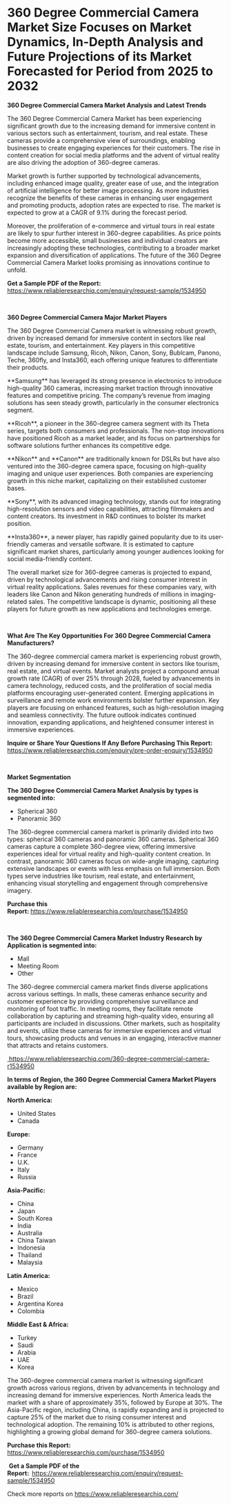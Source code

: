 <p><h1>360 Degree Commercial Camera Market Size Focuses on Market Dynamics, In-Depth Analysis and Future Projections of its Market Forecasted for Period from 2025 to 2032</h1></p><p><strong>360 Degree Commercial Camera Market Analysis and Latest Trends</strong></p>
<p><p>The 360 Degree Commercial Camera Market has been experiencing significant growth due to the increasing demand for immersive content in various sectors such as entertainment, tourism, and real estate. These cameras provide a comprehensive view of surroundings, enabling businesses to create engaging experiences for their customers. The rise in content creation for social media platforms and the advent of virtual reality are also driving the adoption of 360-degree cameras. </p><p>Market growth is further supported by technological advancements, including enhanced image quality, greater ease of use, and the integration of artificial intelligence for better image processing. As more industries recognize the benefits of these cameras in enhancing user engagement and promoting products, adoption rates are expected to rise. The market is expected to grow at a CAGR of 9.1% during the forecast period. </p><p>Moreover, the proliferation of e-commerce and virtual tours in real estate are likely to spur further interest in 360-degree capabilities. As price points become more accessible, small businesses and individual creators are increasingly adopting these technologies, contributing to a broader market expansion and diversification of applications. The future of the 360 Degree Commercial Camera Market looks promising as innovations continue to unfold.</p></p>
<p><strong>Get a Sample PDF of the Report:&nbsp;</strong> <a href="https://www.reliableresearchiq.com/enquiry/request-sample/1534950?utm_campaign=3100&utm_medium=2&utm_source=Github&utm_content=ia&utm_term=11042025&utm_id=360-degree-commercial-camera">https://www.reliableresearchiq.com/enquiry/request-sample/1534950</a></p>
<p>&nbsp;</p>
<p><strong>360 Degree Commercial Camera Major Market Players</strong></p>
<p><p>The 360 Degree Commercial Camera market is witnessing robust growth, driven by increased demand for immersive content in sectors like real estate, tourism, and entertainment. Key players in this competitive landscape include Samsung, Ricoh, Nikon, Canon, Sony, Bublcam, Panono, Teche, 360fly, and Insta360, each offering unique features to differentiate their products.</p><p>**Samsung** has leveraged its strong presence in electronics to introduce high-quality 360 cameras, increasing market traction through innovative features and competitive pricing. The company’s revenue from imaging solutions has seen steady growth, particularly in the consumer electronics segment.</p><p>**Ricoh**, a pioneer in the 360-degree camera segment with its Theta series, targets both consumers and professionals. The non-stop innovations have positioned Ricoh as a market leader, and its focus on partnerships for software solutions further enhances its competitive edge.</p><p>**Nikon** and **Canon** are traditionally known for DSLRs but have also ventured into the 360-degree camera space, focusing on high-quality imaging and unique user experiences. Both companies are experiencing growth in this niche market, capitalizing on their established customer bases.</p><p>**Sony**, with its advanced imaging technology, stands out for integrating high-resolution sensors and video capabilities, attracting filmmakers and content creators. Its investment in R&D continues to bolster its market position.</p><p>**Insta360**, a newer player, has rapidly gained popularity due to its user-friendly cameras and versatile software. It is estimated to capture significant market shares, particularly among younger audiences looking for social media-friendly content.</p><p>The overall market size for 360-degree cameras is projected to expand, driven by technological advancements and rising consumer interest in virtual reality applications. Sales revenues for these companies vary, with leaders like Canon and Nikon generating hundreds of millions in imaging-related sales. The competitive landscape is dynamic, positioning all these players for future growth as new applications and technologies emerge.</p></p>
<p>&nbsp;</p>
<p><strong>What Are The Key Opportunities For 360 Degree Commercial Camera Manufacturers?</strong></p>
<p><p>The 360-degree commercial camera market is experiencing robust growth, driven by increasing demand for immersive content in sectors like tourism, real estate, and virtual events. Market analysts project a compound annual growth rate (CAGR) of over 25% through 2028, fueled by advancements in camera technology, reduced costs, and the proliferation of social media platforms encouraging user-generated content. Emerging applications in surveillance and remote work environments bolster further expansion. Key players are focusing on enhanced features, such as high-resolution imaging and seamless connectivity. The future outlook indicates continued innovation, expanding applications, and heightened consumer interest in immersive experiences.</p></p>
<p><strong>Inquire or Share Your Questions If Any Before Purchasing This Report:</strong> <a href="https://www.reliableresearchiq.com/enquiry/pre-order-enquiry/1534950?utm_campaign=3100&utm_medium=2&utm_source=Github&utm_content=ia&utm_term=11042025&utm_id=360-degree-commercial-camera">https://www.reliableresearchiq.com/enquiry/pre-order-enquiry/1534950</a></p>
<p>&nbsp;</p>
<p><strong>Market Segmentation</strong></p>
<p><strong>The 360 Degree Commercial Camera Market Analysis by types is segmented into:</strong></p>
<p><ul><li>Spherical 360</li><li>Panoramic 360</li></ul></p>
<p><p>The 360-degree commercial camera market is primarily divided into two types: spherical 360 cameras and panoramic 360 cameras. Spherical 360 cameras capture a complete 360-degree view, offering immersive experiences ideal for virtual reality and high-quality content creation. In contrast, panoramic 360 cameras focus on wide-angle imaging, capturing extensive landscapes or events with less emphasis on full immersion. Both types serve industries like tourism, real estate, and entertainment, enhancing visual storytelling and engagement through comprehensive imagery.</p></p>
<p><strong>Purchase this Report:&nbsp;</strong><a href="https://www.reliableresearchiq.com/purchase/1534950?utm_campaign=3100&utm_medium=2&utm_source=Github&utm_content=ia&utm_term=11042025&utm_id=360-degree-commercial-camera">https://www.reliableresearchiq.com/purchase/1534950</a></p>
<p>&nbsp;</p>
<p><strong>The 360 Degree Commercial Camera Market Industry Research by Application is segmented into:</strong></p>
<p><ul><li>Mall</li><li>Meeting Room</li><li>Other</li></ul></p>
<p><p>The 360-degree commercial camera market finds diverse applications across various settings. In malls, these cameras enhance security and customer experience by providing comprehensive surveillance and monitoring of foot traffic. In meeting rooms, they facilitate remote collaboration by capturing and streaming high-quality video, ensuring all participants are included in discussions. Other markets, such as hospitality and events, utilize these cameras for immersive experiences and virtual tours, showcasing products and venues in an engaging, interactive manner that attracts and retains customers.</p></p>
<p><a href="https://www.reliableresearchiq.com/360-degree-commercial-camera-r1534950?utm_campaign=3100&utm_medium=2&utm_source=Github&utm_content=ia&utm_term=11042025&utm_id=360-degree-commercial-camera">&nbsp;https://www.reliableresearchiq.com/360-degree-commercial-camera-r1534950</a></p>
<p><strong>In terms of Region, the 360 Degree Commercial Camera Market Players available by Region are:</strong></p>
<p>
    <p> <strong> North America: </strong>
        <ul>
            <li>United States</li>
            <li>Canada</li>
        </ul>
        </p> 
    <p> <strong> Europe: </strong>
        <ul>
            <li>Germany</li>
            <li>France</li>
            <li>U.K.</li>
            <li>Italy</li>
            <li>Russia</li>
        </ul>
        </p> 
    <p> <strong> Asia-Pacific: </strong>
        <ul>
            <li>China</li>
            <li>Japan</li>
            <li>South Korea</li>
            <li>India</li>
            <li>Australia</li>
            <li>China Taiwan</li>
            <li>Indonesia</li>
            <li>Thailand</li>
            <li>Malaysia</li>
        </ul>
        </p> 
    <p> <strong> Latin America: </strong>
        <ul>
            <li>Mexico</li>
            <li>Brazil</li>
            <li>Argentina Korea</li>
            <li>Colombia</li>
        </ul>
        </p> 
    <p> <strong> Middle East & Africa: </strong>
        <ul>
            <li>Turkey</li>
            <li>Saudi</li>
            <li>Arabia</li>
            <li>UAE</li>
            <li>Korea</li>
        </ul>
    </p>
    </p>
<p><p>The 360-degree commercial camera market is witnessing significant growth across various regions, driven by advancements in technology and increasing demand for immersive experiences. North America leads the market with a share of approximately 35%, followed by Europe at 30%. The Asia-Pacific region, including China, is rapidly expanding and is projected to capture 25% of the market due to rising consumer interest and technological adoption. The remaining 10% is attributed to other regions, highlighting a growing global demand for 360-degree camera solutions.</p></p>
<p><strong>Purchase this Report: </strong><a href="https://www.reliableresearchiq.com/purchase/1534950?utm_campaign=3100&utm_medium=2&utm_source=Github&utm_content=ia&utm_term=11042025&utm_id=360-degree-commercial-camera">https://www.reliableresearchiq.com/purchase/1534950</a></p>
<p>&nbsp;<strong>Get a Sample PDF of the Report:&nbsp;&nbsp;</strong><a href="https://www.reliableresearchiq.com/enquiry/request-sample/1534950?utm_campaign=3100&utm_medium=2&utm_source=Github&utm_content=ia&utm_term=11042025&utm_id=360-degree-commercial-camera">https://www.reliableresearchiq.com/enquiry/request-sample/1534950</a></p>
<p><strong></strong></p>
<p>Check more reports on <a href="https://www.reliableresearchiq.com/?utm_campaign=3100&utm_medium=2&utm_source=Github&utm_content=ia&utm_term=11042025&utm_id=360-degree-commercial-camera">https://www.reliableresearchiq.com/</a></p>